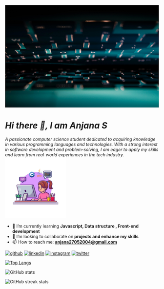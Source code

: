 <img src='https://github.com/AnjanaS2004/AnjanaS2004/blob/main/github.jpeg' alt='github'>
<h1><i>Hi there 👋, I am Anjana S</i></h1>
<i>A passionate computer science student dedicated to acquiring knowledge in various programming languages and technologies. With a strong interest in software development and problem-solving, I am eager to apply my skills and learn from real-world experiences in the tech industry.</i>

<img src='https://github.com/AnjanaS2004/AnjanaS2004/blob/main/image.jpeg' alt='image' height='200' width='200' >

- 🌱 I’m currently learning <b>Javascript, Data structure , Front-end development</b>
- 👯 I’m looking to collaborate on<b> projects and enhance my skills </b>
- 📫 How to reach me: <b>anjana27052004@gmail.com </b>


[<img src='https://cdn.jsdelivr.net/npm/simple-icons@3.0.1/icons/github.svg' alt='github' height='40'>](https://github.com/AnjanaS2004)  [<img src='https://cdn.jsdelivr.net/npm/simple-icons@3.0.1/icons/linkedin.svg' alt='linkedin' height='40'>](https://www.linkedin.com/in/anjana56/)  [<img src='https://cdn.jsdelivr.net/npm/simple-icons@3.0.1/icons/instagram.svg' alt='instagram' height='40'>](https://www.instagram.com/_._.anjana._._/)  [<img src='https://cdn.jsdelivr.net/npm/simple-icons@3.0.1/icons/twitter.svg' alt='twitter' height='40'>](https://twitter.com/Anjana66)  

[![Top Langs](https://github-readme-stats.vercel.app/api/top-langs/?username=AnjanaS2004)](https://github.com/anuraghazra/github-readme-stats)

![GitHub stats](https://github-readme-stats.vercel.app/api?username=AnjanaS2004&show_icons=true)  

![GitHub streak stats](https://streak-stats.demolab.com/?user=AnjanaS2004)  

